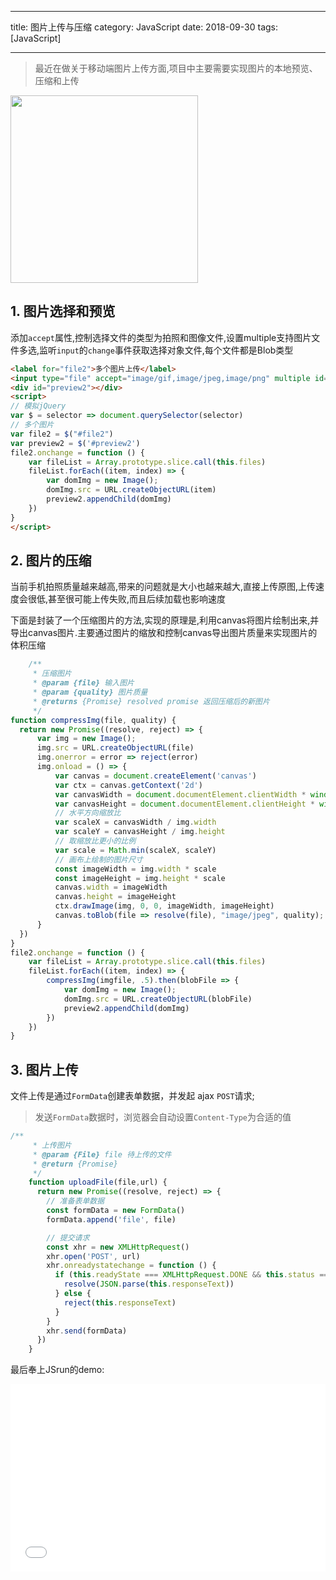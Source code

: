 -----

title: 图片上传与压缩
category: JavaScript
date: 2018-09-30
tags: [JavaScript]

-----

>  最近在做关于移动端图片上传方面,项目中主要需要实现图片的本地预览、压缩和上传

<img  src="https://haohome.top/18-9-30/10762358.jpg"  width="300" />

## 1. 图片选择和预览

添加`accept`属性,控制选择文件的类型为拍照和图像文件,设置multiple支持图片文件多选,监听`input`的`change`事件获取选择对象文件,每个文件都是Blob类型

<!-- more -->

```HTML
<label for="file2">多个图片上传</label>
<input type="file" accept="image/gif,image/jpeg,image/png" multiple id='file2' /> <br>
<div id="preview2"></div>
<script>
// 模拟jQuery
var $ = selector => document.querySelector(selector)
// 多个图片
var file2 = $("#file2")
var preview2 = $('#preview2')
file2.onchange = function () {
    var fileList = Array.prototype.slice.call(this.files)
    fileList.forEach((item, index) => {
        var domImg = new Image();
        domImg.src = URL.createObjectURL(item)
        preview2.appendChild(domImg)
    })
}
</script>
```

## 2. 图片的压缩

当前手机拍照质量越来越高,带来的问题就是大小也越来越大,直接上传原图,上传速度会很低,甚至很可能上传失败,而且后续加载也影响速度

下面是封装了一个压缩图片的方法,实现的原理是,利用canvas将图片绘制出来,并导出canvas图片.主要通过图片的缩放和控制canvas导出图片质量来实现图片的体积压缩

```JavaScript
	/**
     * 压缩图片
     * @param {file} 输入图片
     * @param {quality} 图片质量
     * @returns {Promise} resolved promise 返回压缩后的新图片
     */
function compressImg(file, quality) {
  return new Promise((resolve, reject) => {
      var img = new Image();
      img.src = URL.createObjectURL(file)
      img.onerror = error => reject(error)
      img.onload = () => {
          var canvas = document.createElement('canvas')
          var ctx = canvas.getContext('2d')
          var canvasWidth = document.documentElement.clientWidth * window.devicePixelRatio
          var canvasHeight = document.documentElement.clientHeight * window.devicePixelRatio
          // 水平方向缩放比
          var scaleX = canvasWidth / img.width
          var scaleY = canvasHeight / img.height
          // 取缩放比更小的比例
          var scale = Math.min(scaleX, scaleY)
          // 画布上绘制的图片尺寸
          const imageWidth = img.width * scale
          const imageHeight = img.height * scale
          canvas.width = imageWidth
          canvas.height = imageHeight
          ctx.drawImage(img, 0, 0, imageWidth, imageHeight)
          canvas.toBlob(file => resolve(file), "image/jpeg", quality);
      }
  })
}
file2.onchange = function () {
    var fileList = Array.prototype.slice.call(this.files)
    fileList.forEach((item, index) => {
        compressImg(imgfile, .5).then(blobFile => {
            var domImg = new Image();
            domImg.src = URL.createObjectURL(blobFile)
            preview2.appendChild(domImg)
        })
    })
}
```

## 3. 图片上传

文件上传是通过`FormData`创建表单数据，并发起 ajax `POST`请求;

> 发送`FormData`数据时，浏览器会自动设置`Content-Type`为合适的值

```JavaScript
/**
     * 上传图片
     * @param {File} file 待上传的文件
     * @return {Promise} 
     */
    function uploadFile(file,url) {
      return new Promise((resolve, reject) => {
        // 准备表单数据
        const formData = new FormData()
        formData.append('file', file)

        // 提交请求
        const xhr = new XMLHttpRequest()
        xhr.open('POST', url)
        xhr.onreadystatechange = function () {
          if (this.readyState === XMLHttpRequest.DONE && this.status === 200) {
            resolve(JSON.parse(this.responseText))
          } else {
            reject(this.responseText)
          }
        }
        xhr.send(formData)
      })
    }
```



最后奉上JSrun的demo:

<iframe width="100%" height="300" src="//jsrun.net/kyhKp/embedded/all/light/" allowfullscreen="allowfullscreen" frameborder="0"></iframe>